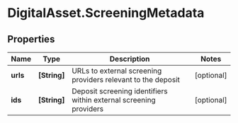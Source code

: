 # DigitalAsset.ScreeningMetadata

## Properties

Name | Type | Description | Notes
------------ | ------------- | ------------- | -------------
**urls** | **[String]** | URLs to external screening providers relevant to the deposit | [optional] 
**ids** | **[String]** | Deposit screening identifiers within external screening providers | [optional] 


